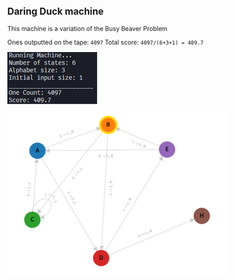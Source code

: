 ## Daring Duck machine

This machine is a variation of the Busy Beaver Problem

Ones outputted on the tape: `4097`
Total score: `4097/(6+3+1) = 409.7`

![output](output.jpg)

![diagram](diagram.png)
